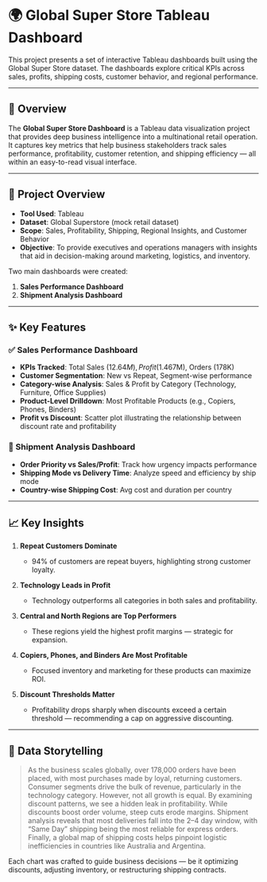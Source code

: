 # 🌍 Global Super Store Tableau Dashboard

This project presents a set of interactive Tableau dashboards built using the Global Super Store dataset. The dashboards explore critical KPIs across sales, profits, shipping costs, customer behavior, and regional performance.

---

## 🔎 Overview

The **Global Super Store Dashboard** is a Tableau data visualization project that provides deep business intelligence into a multinational retail operation. It captures key metrics that help business stakeholders track sales performance, profitability, customer retention, and shipping efficiency — all within an easy-to-read visual interface.

---

## 📁 Project Overview

- **Tool Used**: Tableau
- **Dataset**: Global Superstore (mock retail dataset)
- **Scope**: Sales, Profitability, Shipping, Regional Insights, and Customer Behavior
- **Objective**: To provide executives and operations managers with insights that aid in decision-making around marketing, logistics, and inventory.

Two main dashboards were created:
1. **Sales Performance Dashboard**
2. **Shipment Analysis Dashboard**

---

## ✨ Key Features

### ✅ Sales Performance Dashboard
- **KPIs Tracked**: Total Sales ($12.64M), Profit ($1.467M), Orders (178K)
- **Customer Segmentation**: New vs Repeat, Segment-wise performance
- **Category-wise Analysis**: Sales & Profit by Category (Technology, Furniture, Office Supplies)
- **Product-Level Drilldown**: Most Profitable Products (e.g., Copiers, Phones, Binders)
- **Profit vs Discount**: Scatter plot illustrating the relationship between discount rate and profitability

### 🚚 Shipment Analysis Dashboard
- **Order Priority vs Sales/Profit**: Track how urgency impacts performance
- **Shipping Mode vs Delivery Time**: Analyze speed and efficiency by ship mode
- **Country-wise Shipping Cost**: Avg cost and duration per country

---

## 📈 Key Insights

1. **Repeat Customers Dominate**  
   - 94% of customers are repeat buyers, highlighting strong customer loyalty.

2. **Technology Leads in Profit**  
   - Technology outperforms all categories in both sales and profitability.

3. **Central and North Regions are Top Performers**  
   - These regions yield the highest profit margins — strategic for expansion.

4. **Copiers, Phones, and Binders Are Most Profitable**  
   - Focused inventory and marketing for these products can maximize ROI.

5. **Discount Thresholds Matter**  
   - Profitability drops sharply when discounts exceed a certain threshold — recommending a cap on aggressive discounting.

---

## 📖 Data Storytelling

> As the business scales globally, over 178,000 orders have been placed, with most purchases made by loyal, returning customers. Consumer segments drive the bulk of revenue, particularly in the technology category. However, not all growth is equal. By examining discount patterns, we see a hidden leak in profitability. While discounts boost order volume, steep cuts erode margins. Shipment analysis reveals that most deliveries fall into the 2–4 day window, with “Same Day” shipping being the most reliable for express orders. Finally, a global map of shipping costs helps pinpoint logistic inefficiencies in countries like Australia and Argentina.

Each chart was crafted to guide business decisions — be it optimizing discounts, adjusting inventory, or restructuring shipping contracts.
